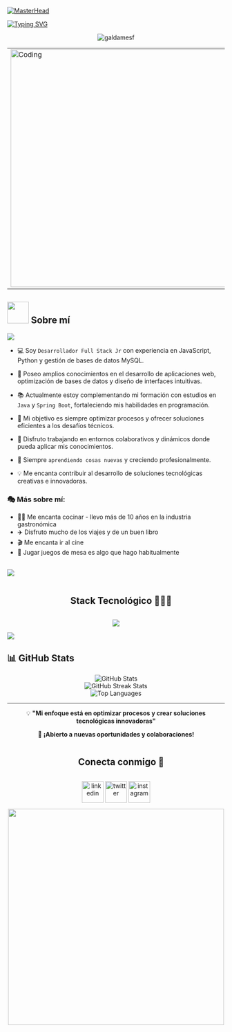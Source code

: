 [![MasterHead](https://i.pinimg.com/originals/77/ca/a3/77caa32884d735d439ade45ba37feaf2.gif)](https://galdamesf.github.io)

[![Typing SVG](https://readme-typing-svg.herokuapp.com?color=FF3670&size=35&center=true&vCenter=true&width=1000&lines=¡Bienvenido+a+mi+perfil+de+GitHub!;Soy+Fernando+Galdames;Desarrollador+Full+Stack+Jr;Apasionado+por+la+tecnología)](https://git.io/typing-svg)

<p align="center"> <img src="https://komarev.com/ghpvc/?username=galdamesf&label=Visitas%20al%20perfil&color=0e75b6&style=flat" alt="galdamesf" /> </p>

<div align="center">
  <table>
    <tr border="none">
      <td>
        <img align="center" alt="Coding" width="550" src="https://repository-images.githubusercontent.com/588181932/e36ec678-7984-4cdd-8e4c-a3932772ff8e">
      </td>
    </tr>
  </table>
</div>

## <picture><img src = "https://github.com/7oSkaaa/7oSkaaa/blob/main/Images/about_me.gif?raw=true" width = 50px></picture> Sobre mí

<img src="https://user-images.githubusercontent.com/73097560/115834477-dbab4500-a447-11eb-908a-139a6edaec5c.gif">

- 💻 Soy `Desarrollador Full Stack Jr` con experiencia en JavaScript, Python y gestión de bases de datos MySQL.

- 🚀 Poseo amplios conocimientos en el desarrollo de aplicaciones web, optimización de bases de datos y diseño de interfaces intuitivas.

- 📚 Actualmente estoy complementando mi formación con estudios en `Java` y `Spring Boot`, fortaleciendo mis habilidades en programación.

- 🎯 Mi objetivo es siempre optimizar procesos y ofrecer soluciones eficientes a los desafíos técnicos.

- 🤝 Disfruto trabajando en entornos colaborativos y dinámicos donde pueda aplicar mis conocimientos.

- 🌱 Siempre `aprendiendo cosas nuevas` y creciendo profesionalmente.

- 💡 Me encanta contribuir al desarrollo de soluciones tecnológicas creativas e innovadoras.


### 🎭 Más sobre mí:
- 👨‍🍳 Me encanta cocinar - llevo más de 10 años en la industria gastronómica
- ✈️ Disfruto mucho de los viajes y de un buen libro
- 🎬 Me encanta ir al cine
- 🎲 Jugar juegos de mesa es algo que hago habitualmente

<br>

<!--horizontal divider(gradiant)-->
<img src="https://user-images.githubusercontent.com/73097560/115834477-dbab4500-a447-11eb-908a-139a6edaec5c.gif">

<!--h1 without bottom border-->
<div id="user-content-toc">
  <ul align="center">
    <summary><h2 style="display: inline-block">Stack Tecnológico 👨🏻‍💻</h2></summary>
  </ul>
</div>

<!--tech stack icons-->
<p align="center">
  <a href="https://skillicons.dev">
    <img src="https://skillicons.dev/icons?i=js,react,py,flask,java,spring,mysql,postgresql,html,css,nodejs,postman&perline=6" />
  </a>
</p>


<!--horizontal divider(gradiant)-->
<img src="https://user-images.githubusercontent.com/73097560/115834477-dbab4500-a447-11eb-908a-139a6edaec5c.gif">

## 📊 GitHub Stats

<div align="center">
  <img src="https://github-readme-stats.vercel.app/api?username=galdamesf&theme=radical&hide_border=false&include_all_commits=true&count_private=true" alt="GitHub Stats" />
  <br/>
  <img src="https://github-readme-streak-stats.herokuapp.com/?user=galdamesf&theme=radical&hide_border=false" alt="GitHub Streak Stats" />
  <br/>
  <img src="https://github-readme-stats.vercel.app/api/top-langs/?username=galdamesf&theme=radical&hide_border=false&include_all_commits=true&count_private=true&layout=compact" alt="Top Languages" />
</div>

---

<div align="center">
  <p>💡 <strong>"Mi enfoque está en optimizar procesos y crear soluciones tecnológicas innovadoras"</strong></p>
  <p>🚀 <strong>¡Abierto a nuevas oportunidades y colaboraciones!</strong></p>
</div>

<!-- Connect with me -->
<!--h2 without bottom border-->
<div id="user-content-toc">
  <ul align="center">
    <summary><h2 style="display: inline-block">Conecta conmigo 🤝</h2></summary>
  </ul>
</div>

<!--icons and links-->
<p align="center">
<a href="https://www.linkedin.com/in/fernandogaldamesv/" target="blank"><img align="center" src="https://user-images.githubusercontent.com/88904952/234979284-68c11d7f-1acc-4f0c-ac78-044e1037d7b0.png" alt="linkedin" height="50" width="50" /></a>
<a href="https://twitter.com/1010nishant" target="blank"><img align="center" src="https://user-images.githubusercontent.com/88904952/234980676-61bfb021-ecc8-48f7-88e6-34c1b06c4a58.png" alt="twitter" height="50" width="50" /></a> 
<a href="https://www.instagram.com/fernandogaldames.v/" target="blank"><img align="center" src="https://user-images.githubusercontent.com/88904952/234981169-2dd1e58f-4b7e-468c-8213-034ba62156c3.png" alt="instagram" height="50" width="50" /></a>


<div align="center">
  <img src="https://media.giphy.com/media/L8K62iTDkzGX6/giphy.gif" width="500" />
</div>
